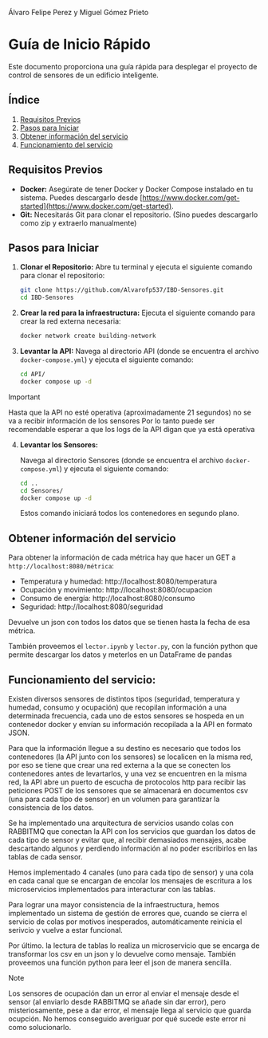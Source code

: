 Álvaro Felipe Perez y Miguel Gómez Prieto
# Guía de Inicio Rápido

Este documento proporciona una guía rápida para desplegar el proyecto de control de sensores de un edificio inteligente.

## Índice
1. [Requisitos Previos](#requisitos-previos)
2. [Pasos para Iniciar](#pasos-para-iniciar)
3. [Obtener información del servicio](#obtener-información-del-servicio)
4. [Funcionamiento del servicio](#funcionamiento-del-servicio)

## Requisitos Previos

-   **Docker:** Asegúrate de tener Docker y Docker Compose instalado en tu sistema. Puedes descargarlo desde [https://www.docker.com/get-started](https://www.docker.com/get-started).
-   **Git:** Necesitarás Git para clonar el repositorio. (Sino puedes descargarlo como zip y extraerlo manualmente)

## Pasos para Iniciar

1.  **Clonar el Repositorio:**
    Abre tu terminal y ejecuta el siguiente comando para clonar el repositorio:

    ```bash
    git clone https://github.com/Alvarofp537/IBD-Sensores.git
    cd IBD-Sensores
    ```

2.  **Crear la red para la infraestructura:**
    Ejecuta el siguiente comando para crear la red externa necesaria:

    ```bash
    docker network create building-network
    ```

3.  **Levantar la API:**
    Navega al directorio API (donde se encuentra el archivo `docker-compose.yml`) y ejecuta el siguiente comando:

    ```bash
    cd API/
    docker compose up -d
    ```

> [!IMPORTANT]  
> Hasta que la API no esté operativa (aproximadamente 21 segundos) no se va a recibir información de los sensores
> Por lo tanto puede ser recomendable esperar a que los logs de la API digan que ya está operativa

4.  **Levantar los Sensores:**

    Navega al directorio Sensores (donde se encuentra el archivo `docker-compose.yml`) y ejecuta el siguiente comando:

    ```bash
    cd ..
    cd Sensores/
    docker compose up -d
    ```

    Estos comando iniciará todos los contenedores en segundo plano.

## Obtener información del servicio

Para obtener la información de cada métrica hay que hacer un GET a `http://localhost:8080/métrica`:
- Temperatura y humedad: http://localhost:8080/temperatura
- Ocupación y movimiento: http://localhost:8080/ocupacion
- Consumo de energía: http://localhost:8080/consumo
- Seguridad: http://localhost:8080/seguridad

Devuelve un json con todos los datos que se tienen hasta la fecha de esa métrica.

También proveemos el `lector.ipynb` y `lector.py`, con la función python que permite descargar los datos y meterlos en un DataFrame de pandas


## Funcionamiento del servicio:

Existen diversos sensores de distintos tipos (seguridad, temperatura y humedad, consumo y ocupación) que recopilan información a una determinada frecuencia, cada uno de estos sensores se hospeda en un contenedor docker y envían su información recopilada a la API en formato JSON. 

Para que la información llegue a su destino es necesario que todos los contenedores (la API junto con los sensores) se localicen en la misma red, por eso se tiene que crear una red externa a la que se conecten los contenedores antes de levartarlos, y una vez se encuentren en la misma red, la API abre un puerto de escucha de protocolos http para recibir las peticiones POST de los sensores que se almacenará en documentos csv (una para cada tipo de sensor) en un volumen para garantizar la consistencia de los datos.


Se ha implementado una arquitectura de servicios usando colas con RABBITMQ que conectan la API con los servicios que guardan los datos de cada tipo de sensor y evitar que, al recibir demasiados mensajes, acabe descartando algunos y perdiendo información al no poder escribirlos en las tablas de cada sensor. 

Hemos implementado 4 canales (uno para cada tipo de sensor) y una cola en cada canal que se encargan de encolar los mensajes de escritura a los microservicios implementados para interacturar con las tablas. 

Para lograr una mayor consistencia de la infraestructura, hemos implementado un sistema de gestión de errores que, cuando se cierra el servicio de colas por motivos inesperados, automáticamente reinicia el serivcio y vuelve a estar funcional.


Por último. la lectura de tablas lo realiza un microservicio que se encarga de transformar los csv en un json y lo devuelve como mensaje.
También proveemos una función python para leer el json de manera sencilla.

> [!NOTE]  
> Los sensores de ocupación dan un error al enviar el mensaje desde el sensor (al enviarlo desde RABBITMQ se añade sin dar error), pero misteriosamente, pese a dar error, el mensaje llega al servicio que guarda ocupción. No hemos conseguido averiguar por qué sucede este error ni como solucionarlo.
